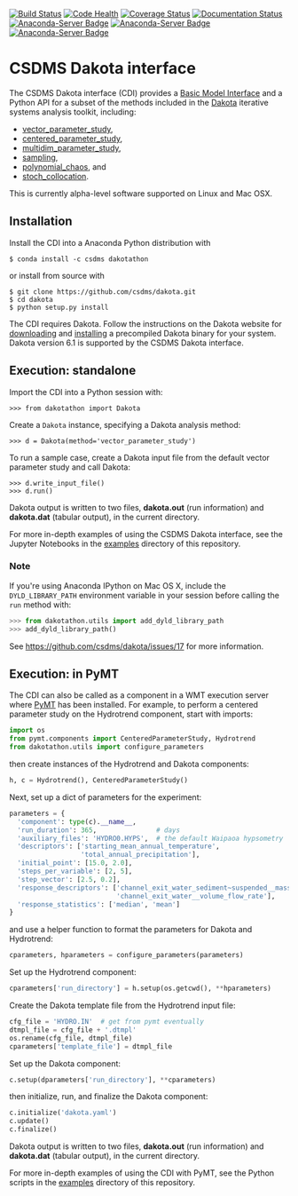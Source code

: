 [![Build Status](https://travis-ci.org/csdms/dakota.svg?branch=master)](https://travis-ci.org/csdms/dakota)
[![Code Health](https://landscape.io/github/csdms/dakota/master/landscape.svg?style=flat)](https://landscape.io/github/csdms/dakota/master)
[![Coverage Status](https://coveralls.io/repos/csdms/dakota/badge.svg?branch=master)](https://coveralls.io/r/csdms/dakota?branch=master)
[![Documentation Status](https://readthedocs.org/projects/csdms-dakota/badge/?version=latest)](https://readthedocs.org/projects/csdms-dakota/?badge=latest)
[![Anaconda-Server Badge](https://anaconda.org/csdms/dakotathon/badges/version.svg)](https://anaconda.org/csdms/dakotathon)
[![Anaconda-Server Badge](https://anaconda.org/csdms/dakotathon/badges/installer/conda.svg)](https://conda.anaconda.org/csdms)
[![Anaconda-Server Badge](https://anaconda.org/csdms/dakotathon/badges/downloads.svg)](https://anaconda.org/csdms/dakotathon)

# CSDMS Dakota interface

The CSDMS Dakota interface (CDI) provides
a [Basic Model Interface](http://dx.doi.org/10.1016/j.cageo.2012.04.002)
and a Python API for a subset of the methods
included in the [Dakota](https://dakota.sandia.gov/)
iterative systems analysis toolkit,
including:

* [vector_parameter_study](https://dakota.sandia.gov/sites/default/files/docs/6.1/html-ref/method-vector_parameter_study.html),
* [centered_parameter_study](https://dakota.sandia.gov/sites/default/files/docs/6.1/html-ref/method-centered_parameter_study.html),
* [multidim_parameter_study](https://dakota.sandia.gov/sites/default/files/docs/6.1/html-ref/method-multidim_parameter_study.html),
* [sampling](https://dakota.sandia.gov/sites/default/files/docs/6.1/html-ref/method-sampling.html),
* [polynomial_chaos](https://dakota.sandia.gov/sites/default/files/docs/6.1/html-ref/method-polynomial_chaos.html), and
* [stoch_collocation](https://dakota.sandia.gov/sites/default/files/docs/6.1/html-ref/method-stoch_collocation.html).

This is currently alpha-level software
supported on Linux and Mac OSX.

## Installation

Install the CDI into a Anaconda Python distribution with

    $ conda install -c csdms dakotathon

or install from source with

	$ git clone https://github.com/csdms/dakota.git
	$ cd dakota
	$ python setup.py install

The CDI requires Dakota.
Follow the instructions on the Dakota website
for [downloading](https://dakota.sandia.gov/download.html) and
[installing](https://dakota.sandia.gov/content/install-linux-macosx)
a precompiled Dakota binary for your system.
Dakota version 6.1 is supported by the CSDMS Dakota interface.

## Execution: standalone

Import the CDI into a Python session with:

	>>> from dakotathon import Dakota

Create a `Dakota` instance,
specifying a Dakota analysis method:

	>>> d = Dakota(method='vector_parameter_study')

To run a sample case,
create a Dakota input file
from the default vector parameter study
and call Dakota:

	>>> d.write_input_file()
	>>> d.run()

Dakota output is written to two files,
**dakota.out** (run information)
and
**dakota.dat** (tabular output),
in the current directory.

For more in-depth examples of using the CSDMS Dakota interface,
see the Jupyter Notebooks
in the [examples](./examples) directory
of this repository.


### Note

If you're using Anaconda IPython on Mac OS X,
include the `DYLD_LIBRARY_PATH` environment variable
in your session before calling the `run` method with:

```python
>>> from dakotathon.utils import add_dyld_library_path
>>> add_dyld_library_path()
```

See https://github.com/csdms/dakota/issues/17 for more information.

## Execution: in PyMT

The CDI can also be called as a component in a WMT execution server
where [PyMT](https://github.com/csdms/pymt) has been installed.
For example,
to perform a centered parameter study on the Hydrotrend component,
start with imports:

```python
import os
from pymt.components import CenteredParameterStudy, Hydrotrend
from dakotathon.utils import configure_parameters
```

then create instances of the Hydrotrend and Dakota components:

```python
h, c = Hydrotrend(), CenteredParameterStudy()
```

Next,
set up a dict of parameters for the experiment:

```python
parameters = {
  'component': type(c).__name__,
  'run_duration': 365,               # days
  'auxiliary_files': 'HYDRO0.HYPS',  # the default Waipaoa hypsometry
  'descriptors': ['starting_mean_annual_temperature',
                  'total_annual_precipitation'],
  'initial_point': [15.0, 2.0],
  'steps_per_variable': [2, 5],
  'step_vector': [2.5, 0.2],
  'response_descriptors': ['channel_exit_water_sediment~suspended__mass_flow_rate',
                           'channel_exit_water__volume_flow_rate'],
  'response_statistics': ['median', 'mean']
}
```

and use a helper function
to format the parameters for Dakota and Hydrotrend:

```python
cparameters, hparameters = configure_parameters(parameters)
```

Set up the Hydrotrend component:

```python
cparameters['run_directory'] = h.setup(os.getcwd(), **hparameters)
```

Create the Dakota template file from the Hydrotrend input file:

```python
cfg_file = 'HYDRO.IN'  # get from pymt eventually
dtmpl_file = cfg_file + '.dtmpl'
os.rename(cfg_file, dtmpl_file)
cparameters['template_file'] = dtmpl_file
```

Set up the Dakota component:

```python
c.setup(dparameters['run_directory'], **cparameters)
```

then initialize, run, and finalize the Dakota component:

```python
c.initialize('dakota.yaml')
c.update()
c.finalize()
```

Dakota output is written to two files,
**dakota.out** (run information)
and
**dakota.dat** (tabular output),
in the current directory.

For more in-depth examples of using the CDI with PyMT,
see the Python scripts
in the [examples](./examples) directory
of this repository.
